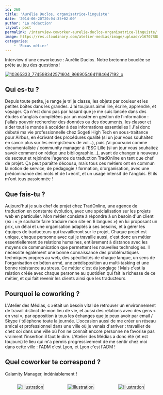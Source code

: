 ```yaml
---
id: 260
title: 'Aurélie Duclos, organisatrice-linguiste'
date: '2014-06-20T20:04:35+02:00'
author: 'La rédaction'
layout: post
permalink: /interview-coworker-aurelie-duclos-organisatrice-linguiste/
image: https://res.cloudinary.com/atelier-medias/image/upload/v1670788868/blog/ilaeuoib2daau1c8rqtm.jpg
categories:
    - 'Focus métier'
---
```


Interview d'une coworkeuse : Aurélie Duclos. Notre bretonne bouclée se prête au jeu des questions !

[![10365333_774598342571604_8669054641184647192_o](https://res.cloudinary.com/atelier-medias/image/upload/v1670788868/blog/ilaeuoib2daau1c8rqtm.jpg)](https://res.cloudinary.com/atelier-medias/image/upload/v1670791278/blog/opod2spvhklssjiary22.jpg)

## Qui es-tu ?

Depuis toute petite, je range je tri je classe, les objets par couleur et les petites boîtes dans les grandes. J'ai toujours aimé lire, écrire, apprendre, et voyager. Ça n'est donc pas par hasard que je me suis lancée dans des études d'anglais complétées par un master en gestion de l'information : j'allais pouvoir rechercher des données ou des documents, les classer et aider tout le monde à accéder à des informations essentielles ! J'ai donc débuté ma vie professionnelle chez Sogeti High Tech en sous-traitance pour Airbus, en écrivant des procédures qualité (si un jour vous souhaitez en savoir plus sur les enregistreurs de vol…), puis j'ai poursuivi comme documentaliste / community manager à l'ESC Lille (si un jour vous souhaitez savoir comment on rédige une bibliographie…), avant de changer à nouveau de secteur et rejoindre l'agence de traduction TradOnline en tant que chef de projet. Ça peut paraître décousu, mais tous ces métiers ont en commun la notion de service, de pédagogie / formation, d'organisation, avec une prédominance des mots et de l »écrit, et un usage intensif de l'anglais. Et ils m'ont tous passionnée !

## Que fais-tu ?

Aujourd'hui je suis chef de projet chez TradOnline, une agence de traduction en constante évolution, avec une spécialisation sur les projets web en particulier. Mon métier consiste à répondre à un besoin d'un client (ex : « je souhaite faire traduire mon site en 9 langues ») en lui proposant un prix, un délai et une organisation adaptés à ses besoins, et à gérer les équipes de traducteurs qui travailleront sur le projet. Chaque projet est unique, chaque personne avec qui je travaille aussi, c'est donc un métier essentiellement de relations humaines, entièrement à distance avec les moyens de communication que permettent les nouvelles technologies. Il nécessite également une bonne connaissance des problématiques techniques propres au web, des spécificités de chaque langue, un sens de l'organisation en béton armé, une prédisposition au multi-tasking et une bonne résistance au stress. Ce métier c'est du jonglage ! Mais c'est la relation créée avec chaque personne au quotidien qui fait la richesse de ce métier, et qui fait revenir les clients ainsi que les traducteurs.

## Pourquoi le coworking ?

L'Atelier des Médias, c »était un besoin vital de retrouver un environnement de travail distinct de mon lieu de vie, et aussi des relations avec des gens « en vrai », par opposition à tous les échanges que je peux avoir par email / Skype / téléphone toute la journée. L'occasion aussi de me créer un réseau amical et professionnel dans une ville où je venais d'arriver : travailler de chez soi dans une ville où l'on ne connaît encore personne ne favorise pas vraiment l'insertion il faut le dire. L'Atelier des Médias a donc été (et est toujours) le lieu qui m'a permis progressivement de me sentir chez moi dans cette ville : l'ADM c'est Lyon, et Lyon c'est l'ADM !

## Quel coworker te correspond ?

Calamity Manager, indéniablement !

 <style type="text/css">
			#gallery-4 {
				margin: auto;
			}
			#gallery-4 .gallery-item {
				float: left;
				margin-top: 10px;
				text-align: center;
				width: 33%;
			}
			#gallery-4 img {
				border: 2px solid #cfcfcf;
			}
			#gallery-4 .gallery-caption {
				margin-left: 0;
			}
			/* see gallery_shortcode() in wp-includes/media.php */
		</style>

<div class="gallery galleryid-260 gallery-columns-3 gallery-size-thumbnail" id="gallery-4"><dl class="gallery-item"> <dt class="gallery-icon landscape"> <img src="https://res.cloudinary.com/atelier-medias/image/upload/v1670788868/blog/ilaeuoib2daau1c8rqtm.jpg" alt="Illustration"> </dt></dl><dl class="gallery-item"> <dt class="gallery-icon landscape"> <img src="https://res.cloudinary.com/atelier-medias/image/upload/v1670791279/blog/iscbdennvtaxsaf6gcmo.jpg" alt="Illustration"> </dt></dl><dl class="gallery-item"> <dt class="gallery-icon portrait"> <img src="https://res.cloudinary.com/atelier-medias/image/upload/v1670791446/blog/ld66gdq3si4dshdamuje.jpg" alt="Illustration"> </dt></dl>  
 </div>